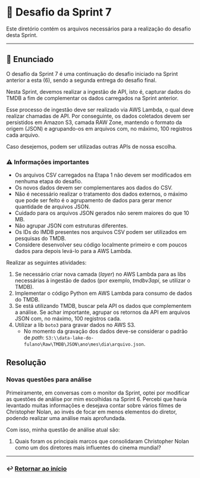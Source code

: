 # 🧩 Desafio da Sprint 7
Este diretório contém os arquivos necessários para a realização do desafio desta Sprint.

---

## 📝 Enunciado
O desafio da Sprint 7 é uma continuação do desafio iniciado na Sprint anterior a esta (6), sendo a segunda entrega do desafio final.

Nesta Sprint, devemos realizar a ingestão de API, isto é, capturar dados do TMDB a fim de complementar os dados carregados na Sprint anterior.

Esse processo de ingestão deve ser realizado via AWS Lambda, o qual deve realizar chamadas de API. Por conseguinte, os dados coletados devem ser persistidos em Amazon S3, camada RAW Zone, mantendo o formato da origem (JSON) e agrupando-os em arquivos com, no máximo, 100 registros cada arquivo.

Caso desejemos, podem ser utilizadas outras APIs de nossa escolha. 

### :warning: Informações importantes
- Os arquivos CSV carregados na Etapa 1 não devem ser modificados em nenhuma etapa do desafio.
- Os novos dados devem ser complementares aos dados do CSV.
- Não é necessário realizar o tratamento dos dados externos, o máximo que pode ser feito é o agrupamento de dados para gerar menor quantidade de arquivos JSON.
- Cuidado para os arquivos JSON gerados não serem maiores do que 10 MB.
- Não agrupar JSON com estruturas diferentes.
- Os IDs do IMDB presentes nos arquivos CSV podem ser utilizados em pesquisas do TMDB.
- Considere desenvolver seu código localmente primeiro e com poucos dados para depois levá-lo para a AWS Lambda.

Realizar as seguintes atividades:
1. Se necessário criar nova camada (*layer*) no AWS Lambda para as libs necessárias à ingestão de dados (por exemplo, *tmdbv3api*, se utilizar o TMDB).
2. Implementar o código Python em AWS Lambda para consumo de dados do TMDB.
3. Se está utilizando TMDB, buscar pela API os dados que complementem a análise. Se achar importante, agrupar os retornos da API em arquivos JSON com, no máximo, 100 registros cada.
4. Utilizar a lib `boto3` para gravar dados no AWS S3.
    - No momento da gravação dos dados deve-se considerar o padrão de *path*: `S3:\\data-lake-do-fulano\Raw\TMDB\JSON\ano\mes\dia\arquivo.json`.

## Resolução
### Novas questões para análise
Primeiramente, em conversas com o monitor da Sprint, optei por modificar as questões de análise por mim escolhidas na Sprint 6. Percebi que havia levantado muitas informações e desejava contar sobre vários filmes de Christopher Nolan, ao invés de focar em menos elementos do diretor, podendo realizar uma análise mais aprofundada.

Com isso, minha questão de análise atual são:

1. Quais foram os principais marcos que consolidaram Christopher Nolan como um dos diretores mais influentes do cinema mundial?
___

### ↩️ [Retornar ao início](../../README.md)